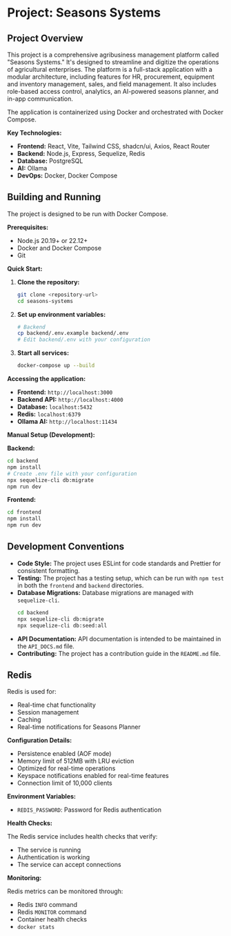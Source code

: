 # Project: Seasons Systems

## Project Overview

This project is a comprehensive agribusiness management platform called "Seasons Systems." It's designed to streamline and digitize the operations of agricultural enterprises. The platform is a full-stack application with a modular architecture, including features for HR, procurement, equipment and inventory management, sales, and field management. It also includes role-based access control, analytics, an AI-powered seasons planner, and in-app communication.

The application is containerized using Docker and orchestrated with Docker Compose.

**Key Technologies:**

*   **Frontend:** React, Vite, Tailwind CSS, shadcn/ui, Axios, React Router
*   **Backend:** Node.js, Express, Sequelize, Redis
*   **Database:** PostgreSQL
*   **AI:** Ollama
*   **DevOps:** Docker, Docker Compose

## Building and Running

The project is designed to be run with Docker Compose.

**Prerequisites:**

*   Node.js 20.19+ or 22.12+
*   Docker and Docker Compose
*   Git

**Quick Start:**

1.  **Clone the repository:**
    ```bash
    git clone <repository-url>
    cd seasons-systems
    ```

2.  **Set up environment variables:**
    ```bash
    # Backend
    cp backend/.env.example backend/.env
    # Edit backend/.env with your configuration
    ```

3.  **Start all services:**
    ```bash
    docker-compose up --build
    ```

**Accessing the application:**

*   **Frontend:** `http://localhost:3000`
*   **Backend API:** `http://localhost:4000`
*   **Database:** `localhost:5432`
*   **Redis:** `localhost:6379`
*   **Ollama AI:** `http://localhost:11434`

**Manual Setup (Development):**

**Backend:**

```bash
cd backend
npm install
# Create .env file with your configuration
npx sequelize-cli db:migrate
npm run dev
```

**Frontend:**

```bash
cd frontend
npm install
npm run dev
```

## Development Conventions

*   **Code Style:** The project uses ESLint for code standards and Prettier for consistent formatting.
*   **Testing:** The project has a testing setup, which can be run with `npm test` in both the `frontend` and `backend` directories.
*   **Database Migrations:** Database migrations are managed with `sequelize-cli`.
    ```bash
    cd backend
    npx sequelize-cli db:migrate
    npx sequelize-cli db:seed:all
    ```
*   **API Documentation:** API documentation is intended to be maintained in the `API_DOCS.md` file.
*   **Contributing:** The project has a contribution guide in the `README.md` file.

## Redis

Redis is used for:

*   Real-time chat functionality
*   Session management
*   Caching
*   Real-time notifications for Seasons Planner

**Configuration Details:**

*   Persistence enabled (AOF mode)
*   Memory limit of 512MB with LRU eviction
*   Optimized for real-time operations
*   Keyspace notifications enabled for real-time features
*   Connection limit of 10,000 clients

**Environment Variables:**

*   `REDIS_PASSWORD`: Password for Redis authentication

**Health Checks:**

The Redis service includes health checks that verify:

*   The service is running
*   Authentication is working
*   The service can accept connections

**Monitoring:**

Redis metrics can be monitored through:

*   Redis `INFO` command
*   Redis `MONITOR` command
*   Container health checks
*   `docker stats`
